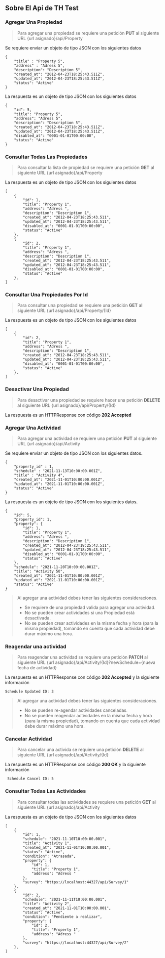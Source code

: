 ## Sobre El Api de TH Test
### Agregar Una Propiedad

> Para agregar una propiedad se requiere una petición **PUT** al siguiente URL {url asignado}/api/Property

Se requiere enviar un objeto de tipo JSON con los siguientes datos
```
{
    "title" : "Property 5",
    "address" : "Adress 5",
    "description": "Description 5",
    "created_at": "2012-04-23T18:25:43.511Z",
    "updated_at": "2012-04-23T18:25:43.511Z",
    "status": "Active"
}
```
La respuesta es un objeto de tipo JSON con los siguientes datos
```
{
    "id": 5,
    "title": "Property 5",
    "address": "Adress 5",
    "description": "Description 5",
    "created_at": "2012-04-23T18:25:43.511Z",
    "updated_at": "2012-04-23T18:25:43.511Z",
    "disabled_at": "0001-01-01T00:00:00",
    "status": "Active"
}
```
### Consultar Todas Las Propiedades
> Para consultar la lista de propiedad se requiere una petición **GET** al siguiente URL {url asignado}/api/Property

La respuesta es un objeto de tipo JSON con los siguientes datos
```
[
    {
        "id": 1,
        "title": "Property 1",
        "address": "Adress ",
        "description": "Description 1",
        "created_at": "2012-04-23T18:25:43.511",
        "updated_at": "2012-04-23T18:25:43.511",
        "disabled_at": "0001-01-01T00:00:00",
        "status": "Active"
    },
    {
        "id": 2,
        "title": "Property 1",
        "address": "Adress ",
        "description": "Description 1",
        "created_at": "2012-04-23T18:25:43.511",
        "updated_at": "2012-04-23T18:25:43.511",
        "disabled_at": "0001-01-01T00:00:00",
        "status": "Active"
    },
]
```
### Consultar Una Propiedades Por Id
> Para consultar una propiedad se requiere una petición **GET** al siguiente URL {url asignado}/api/Property/{Id}

La respuesta es un objeto de tipo JSON con los siguientes datos
```
[
    {
        "id": 2,
        "title": "Property 1",
        "address": "Adress ",
        "description": "Description 1",
        "created_at": "2012-04-23T18:25:43.511",
        "updated_at": "2012-04-23T18:25:43.511",
        "disabled_at": "0001-01-01T00:00:00",
        "status": "Active"
    },
]
```
### Desactivar Una Propiedad
> Para desactivar una propiedad se requiere hacer una petición **DELETE** al siguiente URL {url asignado}/api/Property/{Id}

La respuesta es un HTTPResponse con código **202 Accepted**

### Agregar Una Actividad

> Para agregar una actividad se requiere una petición **PUT** al siguiente URL {url asignado}/api/Activity

Se requiere enviar un objeto de tipo JSON con los siguientes datos.
```
{
    "property_id" : 1,
    "schedule" : "2021-11-13T10:00:00.001Z",
    "title" : "Activity 4",
    "created_at": "2021-11-01T10:00:00.001Z",
    "updated_at": "2021-11-01T10:00:00.001Z",
    "status": "Active"
}
```
La respuesta es un objeto de tipo JSON con los siguientes datos.
```
{
    "id": 5,
    "property_id": 1,
    "property": {
        "id": 1,
        "title": "Property 1",
        "address": "Adress ",
        "description": "Description 1",
        "created_at": "2012-04-23T18:25:43.511",
        "updated_at": "2012-04-23T18:25:43.511",
        "disabled_at": "0001-01-01T00:00:00",
        "status": "Active"
    },
    "schedule": "2021-11-20T10:00:00.001Z",
    "title": "Activity 50",
    "created_at": "2021-11-01T10:00:00.001Z",
    "updated_at": "2021-11-01T10:00:00.001Z",
    "status": "Active"
}
```
>Al agregar una actividad debes tener las siguientes consideraciones.
>- Se requiere de una propiedad valida para agregar una actividad.
>- No se pueden crear actividades si una Propiedad está desactivada.
>- No se pueden crear actividades en la misma fecha y hora (para la misma propiedad), tomando en cuenta que cada actividad debe durar máximo una hora.

### Reagendar una actividad  
> Para reagendar una actividad se requiere una petición **PATCH** al siguiente URL {url asignado}/api/Activity/{Id}?newSchedule={nueva fecha de actividad}

La respuesta es un HTTPResponse con código **202 Accepted** y la siguiente información
```
Schedule Updated ID: 3
```
>Al agregar una actividad debes tener las siguientes consideraciones.
>- No se pueden re-agendar actividades canceladas.
>- No se pueden reagendar actividades en la misma fecha y hora (para la misma propiedad), tomando en cuenta que cada actividad debe durar máximo una hora.

### Cancelar Actividad
> Para cancelar una activida se requiere una petición **DELETE** al siguiente URL {url asignado}/api/Activity/{Id}

La respuesta es un HTTPResponse con código **200 OK** y la siguiente información
```
 Schedule Cancel ID: 5
```
### Consultar Todas Las Actividades
>Para consultar todas las actividades se requiere una petición **GET** al siguiente URL {url asignado}/api/Activity

La respuesta es un objeto de tipo JSON con los siguientes datos
```
[
    {
        "id": 1,
        "schedule": "2021-11-10T10:00:00.001",
        "title": "Activity 1",
        "created_at": "2021-11-01T10:00:00.001",
        "status": "Active",
        "condition": "Atrasada",
        "property": {
            "id": 1,
            "title": "Property 1",
            "address": "Adress "
        },
        "survey": "https://localhost:44327/api/Survey/1"
    },
    {
        "id": 2,
        "schedule": "2021-11-11T10:00:00.001",
        "title": "Activity 2",
        "created_at": "2021-11-01T10:00:00.001",
        "status": "Active",
        "condition": "Pendiente a realizar",
        "property": {
            "id": 2,
            "title": "Property 1",
            "address": "Adress "
        },
        "survey": "https://localhost:44327/api/Survey/2"
    },
]
```
